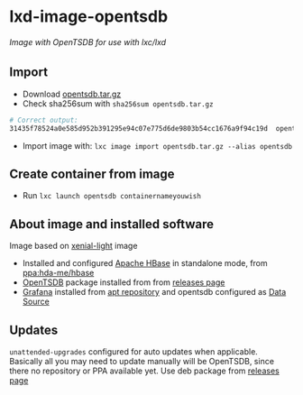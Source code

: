 # lxd-image-opentsdb
###### Image with OpenTSDB for use with lxc/lxd

## Import
* Download [opentsdb.tar.gz](https://github.com/cryptofuture/lxd-image-opentsdb/master/opentsdb.tar.gz)
* Check sha256sum with `sha256sum opentsdb.tar.gz`

```bash
# Correct output:
31435f78524a0e585d952b391295e94c07e775d6de9803b54cc1676a9f94c19d  opentsdb.tar.gz
```

* Import image with: `lxc image import opentsdb.tar.gz --alias opentsdb`

## Create container from image
* Run `lxc launch opentsdb containernameyouwish`

## About image and installed software
Image based on [xenial-light](https://github.com/cryptofuture/lxd-image-xenial-light/) image
* Installed and configured [Apache HBase](https://hbase.apache.org/) in standalone mode, from [ppa:hda-me/hbase](https://launchpad.net/~hda-me/+archive/ubuntu/hbase)
* [OpenTSDB](https://github.com/OpenTSDB/opentsdb) package installed from from [releases page](https://github.com/OpenTSDB/opentsdb/releases)
* [Grafana](http://grafana.org/) installed from [apt repository](http://docs.grafana.org/installation/debian/) and opentsdb configured as [Data Source](http://docs.grafana.org/datasources/opentsdb/)

## Updates
`unattended-upgrades` configured for auto updates when applicable.  
Basically all you may need to update manually will be OpenTSDB, since there no repository or PPA available yet. Use deb package from [releases page](https://github.com/OpenTSDB/opentsdb/releases)
